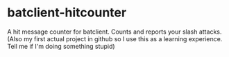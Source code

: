 # batclient-hitcounter
A hit message counter for batclient. Counts and reports your slash attacks. (Also my first actual project in github so I use this as a learning experience. Tell me if I'm doing something stupid)
